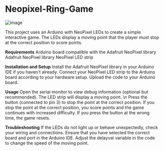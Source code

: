 # Neopixel-Ring-Game

![image](https://github.com/nidanurefe/Neopixel-Ring-Game/assets/114649782/09032c8c-e5bf-441f-9c4c-ca94f372c357)

This project uses an Arduino with NeoPixel LEDs to create a simple interactive game. The LEDs display a moving point that the player must stop at the correct position to score points.

**Requirements**
Arduino board compatible with the Adafruit NeoPixel library
Adafruit NeoPixel library
NeoPixel LED strip


**Installation and Setup**
Install the Adafruit NeoPixel library in your Arduino IDE if you haven't already.
Connect your NeoPixel LED strip to the Arduino board according to your hardware setup.
Upload the code to your Arduino board.

**Usage**
Open the serial monitor to view debug information (optional but recommended).
The LED strip will display a moving point. \n
Press the button (connected to pin 3) to stop the point at the correct position.
If you stop the point at the correct position, you score points and the game continues with increased difficulty.
If you press the button at the wrong time, the game resets.


**Troubleshooting**
If the LEDs do not light up or behave unexpectedly, check your wiring and connections.
Ensure that you have selected the correct board and port in the Arduino IDE.
Adjust the delayval variable in the code to change the speed of the moving point.
